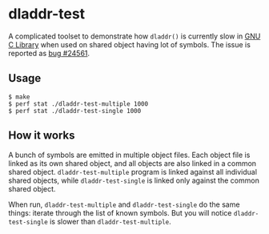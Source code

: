 # dladdr-test

A complicated toolset to demonstrate how `dladdr()` is currently slow in [GNU C Library][glibc] when used on shared object having lot of symbols.
The issue is reported as [bug #24561].

## Usage

```
$ make
$ perf stat ./dladdr-test-multiple 1000
$ perf stat ./dladdr-test-single 1000
```

## How it works

A bunch of symbols are emitted in multiple object files.
Each object file is linked as its own shared object, and all objects are also linked in a common shared object.
`dladdr-test-multiple` program is linked against all individual shared objects, while `dladdr-test-single` is linked only against the common shared object.

When run, `dladdr-test-multiple` and `dladdr-test-single` do the same things: iterate through the list of known symbols.
But you will notice `dladdr-test-single` is slower than `dladdr-test-multiple`.

[glibc]:      https://www.gnu.org/software/libc/ "GNU C library"
[bug #24561]: https://sourceware.org/bugzilla/show_bug.cgi?id=24561 "_dl_addr: linear lookup inefficient, making mtrace() feature very slow"
